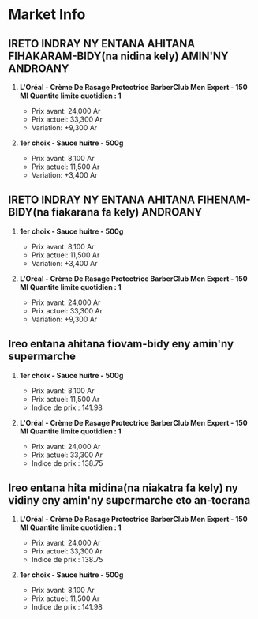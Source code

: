 # Market Info

## IRETO INDRAY NY ENTANA AHITANA FIHAKARAM-BIDY(na nidina kely) AMIN'NY ANDROANY

1. **L'Oréal - Crème De Rasage Protectrice BarberClub Men Expert - 150 Ml  Quantite limite quotidien : 1**
   - Prix avant: 24,000 Ar
   - Prix actuel: 33,300 Ar
   - Variation: +9,300 Ar

2. **1er choix - Sauce huitre - 500g**
   - Prix avant: 8,100 Ar
   - Prix actuel: 11,500 Ar
   - Variation: +3,400 Ar

## IRETO INDRAY NY ENTANA AHITANA FIHENAM-BIDY(na fiakarana fa kely) ANDROANY

1. **1er choix - Sauce huitre - 500g**
   - Prix avant: 8,100 Ar
   - Prix actuel: 11,500 Ar
   - Variation: +3,400 Ar

2. **L'Oréal - Crème De Rasage Protectrice BarberClub Men Expert - 150 Ml  Quantite limite quotidien : 1**
   - Prix avant: 24,000 Ar
   - Prix actuel: 33,300 Ar
   - Variation: +9,300 Ar

## Ireo entana ahitana fiovam-bidy eny amin'ny supermarche

1. **1er choix - Sauce huitre - 500g**
   - Prix avant: 8,100 Ar
   - Prix actuel: 11,500 Ar
   - Indice de prix : 141.98

2. **L'Oréal - Crème De Rasage Protectrice BarberClub Men Expert - 150 Ml  Quantite limite quotidien : 1**
   - Prix avant: 24,000 Ar
   - Prix actuel: 33,300 Ar
   - Indice de prix : 138.75

## Ireo entana hita midina(na niakatra fa kely) ny vidiny eny amin'ny supermarche eto an-toerana

1. **L'Oréal - Crème De Rasage Protectrice BarberClub Men Expert - 150 Ml  Quantite limite quotidien : 1**
   - Prix avant: 24,000 Ar
   - Prix actuel: 33,300 Ar
   - Indice de prix : 138.75

2. **1er choix - Sauce huitre - 500g**
   - Prix avant: 8,100 Ar
   - Prix actuel: 11,500 Ar
   - Indice de prix : 141.98

